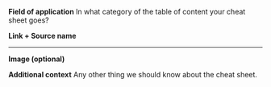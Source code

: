 **Field of application**
In what category of the table of content your cheat sheet goes?

**Link + Source name**


---

**Image (optional)**


**Additional context**
Any other thing we should know about the cheat sheet.

